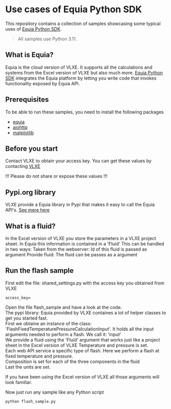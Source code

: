 # Use cases of Equia Python SDK

This repository contains a collection of samples showcasing some typical uses of [Equia Python SDK](https://vlxe.com/).

> All samples use Python 3.11.

## What is Equia?

Equia is the cloud version of VLXE. It supports all the calculations and systems from the Excel version of VLXE but also much more.
[Equia Python SDK](https://vlxe.com/) integrates the Equia platform by letting you write code that invokes functionality exposed by Equia API.

## Prerequisites

To be able to run these samples, you need to install the following packages

- [equia](https://pypi.org/project/equia/)
- [aiohttp](https://pypi.org/project/aiohttp/)
- [matplotlib](https://pypi.org/project/matplotlib/)

## Before you start

Contact VLXE to obtain your access key.
You can get these values by contacting [VLXE](https://vlxe.com/contact)

!!! Please do not share or expose these values !!!

## Pypi.org library
VLXE provide a Equia library in Pypi that makes it easy to call the Equia API's.
[See mere here](https://pypi.org/project/Equia/)

## What is a fluid?
In the Excel version of VLXE you store the parameters in a VLXE project sheet. 
In Equia this information is contained in a 'Fluid'
This can be handled in two ways:
Taken from the webserver: Id of this fluid is passed as argument
Provide fluid: The fluid can be passes as a argument
 
## Run the flash sample

First edit the file: shared_settings.py with the access key you obtained from VLXE
```
access_key=
```
Open the file flash_sample and have a look at the code.  
The pypi library: Equia provided by VLXE containes a lot of helper classes to get you started fast.  
First we obtaine an instance of the class: 'FlashFixedTemperaturePressureCalculationInput'. It holds all the input arguments needed to perform a flash.
We call it: 'input'  
We provide a fluid using the 'Fluid' argument that works just like a project sheet in the Excel version of VLXE
Temperature and pressure is set.  
Each web API service a specific type of flash. Here we perform a flash at fixed temperature and pressure.   
Composition is set for each of the three components in the fluid  
Last the units are set.

If you have been using the Excel version of VLXE all those arguments will look familiar.


Now just run any sample like any Python script

```
python flash_sample.py
```
